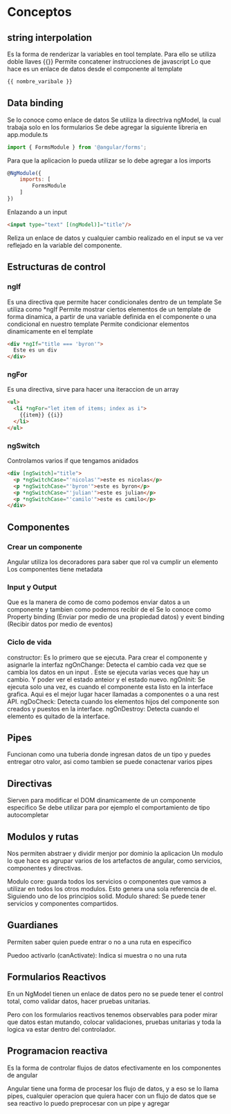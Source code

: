 # Conceptos

## string interpolation

Es la forma de renderizar la variables en tool template.
Para ello se utiliza doble llaves {{}}
Permite concatener instrucciones de javascript
Lo que hace es un enlace de datos desde el componente al template

```javascript
{{ nombre_varibale }}
```

## Data binding
Se lo conoce como enlace de datos
Se utiliza la directriva ngModel, la cual trabaja solo en los formularios
Se debe agregar la siguiente libreria en app.module.ts

```javascript
import { FormsModule } from '@angular/forms';
```
Para que la aplicacion lo pueda utilizar se lo debe agregar a los imports

```javascript
@NgModule({
	imports: [
		FormsModule
	]
})
```

Enlazando a un input

```html
<input type="text" [(ngModel)]="title"/>
```

Reliza un enlace de datos y cualquier cambio realizado en el input se va ver reflejado en la variable del componente.

## Estructuras de control

### ngIf

Es una directiva que permite hacer condicionales dentro de un template
Se utiliza como *ngIf
Permite mostrar ciertos elementos  de un template de forma dinamica, a partir de una variable definida en el componente o una condicional en nuestro template
Permite condicionar elementos dinamicamente en el template

```html
<div *ngIf="title === 'byron'">
  Este es un div
</div>
```

### ngFor

Es una directiva, sirve para hacer una iteraccion de un array

```html
<ul>
  <li *ngFor="let item of items; index as i">
    {{item}} {{i}}
  </li>
</ul>
```

### ngSwitch

Controlamos varios if que tengamos anidados

```html
<div [ngSwitch]="title">
  <p *ngSwitchCase="'nicolas'">este es nicolas</p>
  <p *ngSwitchCase="'byron'">este es byron</p>
  <p *ngSwitchCase="'julian'">este es julian</p>
  <p *ngSwitchCase="'camilo'">este es camilo</p>
</div>
```

## Componentes

### Crear un componente

Angular utiliza los decoradores para saber que rol va cumplir un elemento
Los componentes tiene metadata

### Input y Output
Que es la manera de como de como podemos enviar datos a un componente y tambien como podemos recibir de el
Se lo conoce como Property binding (Enviar por medio de una propiedad datos) y event binding (Recibir datos por medio de eventos)

### Ciclo de vida
constructor: Es lo primero que se ejecuta. Para crear el componente y asignarle la interfaz
ngOnChange: Detecta el cambio cada vez que se cambia los datos en un input
. Este se ejecuta varias veces que hay un cambio. Y poder ver el estado anteior y el estado nuevo.
ngOnInit: Se ejecuta solo una vez, es cuando el componente esta listo en la interface grafica. Aqui es el mejor lugar hacer llamadas a componentes o a una rest API.
ngDoCheck: Detecta cuando los elementos hijos del componente son creados y puestos en la interface.
ngOnDestroy: Detecta cuando el elemento es quitado de la interface.

## Pipes

Funcionan como una tuberia donde ingresan datos de un tipo y puedes entregar otro valor, asi como tambien se puede conactenar varios pipes

## Directivas
Sierven para modificar el DOM dinamicamente de un componente especifico
Se debe utilizar para por ejemplo el comportamiento de tipo autocompletar

## Modulos y rutas
Nos permiten abstraer y dividir menjor por dominio la aplicacion
Un modulo lo que hace es agrupar varios de los artefactos de angular, como servicios, componentes y directivas.

Modulo core: guarda todos los servicios o componentes que vamos a utilizar en todos los otros modulos. Esto genera una sola referencia de el. Siguiendo uno de los principios solid.
Modulo shared: Se puede tener servicios y componentes compartidos.

## Guardianes

Permiten saber quien puede entrar o no a una ruta en especifico

Puedoo activarlo (canActivate): Indica si muestra o no una ruta

## Formularios Reactivos

En un NgModel tienen un enlace de datos pero no se puede tener el control total, como validar datos, hacer pruebas unitarias.

Pero con los formularios reactivos tenemos observables para poder mirar que datos estan mutando, colocar validaciones, pruebas unitarias y toda la logica va estar dentro del controlador.

## Programacion reactiva

Es la forma de controlar flujos de datos efectivamente en los componentes
de angular

Angular tiene una forma de procesar los flujo de datos, y a eso se lo llama pipes, cualquier operacion que quiera hacer con un flujo de datos que se sea reactivo lo puedo preprocesar con un pipe y agregar 

